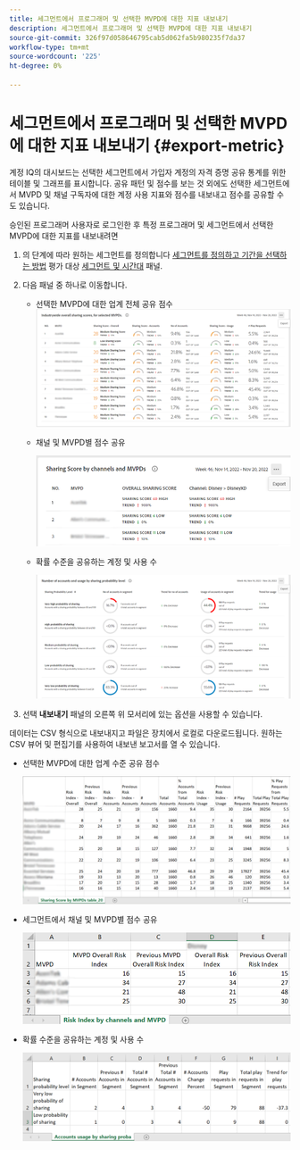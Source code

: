 ```yaml
---
title: 세그먼트에서 프로그래머 및 선택한 MVPD에 대한 지표 내보내기
description: 세그먼트에서 프로그래머 및 선택한 MVPD에 대한 지표 내보내기
source-git-commit: 326f97d058646795cab5d062fa5b980235f7da37
workflow-type: tm+mt
source-wordcount: '225'
ht-degree: 0%

---
```


# 세그먼트에서 프로그래머 및 선택한 MVPD에 대한 지표 내보내기 {#export-metric}

계정 IQ의 대시보드는 선택한 세그먼트에서 가입자 계정의 자격 증명 공유 통계를 위한 테이블 및 그래프를 표시합니다. 공유 패턴 및 점수를 보는 것 외에도 선택한 세그먼트에서 MVPD 및 채널 구독자에 대한 계정 사용 지표와 점수를 내보내고 점수를 공유할 수도 있습니다.

승인된 프로그래머 사용자로 로그인한 후 특정 프로그래머 및 세그먼트에서 선택한 MVPD에 대한 지표를 내보내려면

1. 의 단계에 따라 원하는 세그먼트를 정의합니다 [세그먼트를 정의하고 기간을 선택하는 방법](/help/AccountIQ/howto-select-segment-timeframe.md) 평가 대상 [세그먼트 및 시간대](/help/AccountIQ/segments-timeframe.md) 패널.

1. 다음 패널 중 하나로 이동합니다.

   * 선택한 MVPD에 대한 업계 전체 공유 점수
      ![](assets/ind-sharpanel-export-option.png)

   * 채널 및 MVPD별 점수 공유

      ![](assets/sharscorepanel-export-option.png)

   * 확률 수준을 공유하는 계정 및 사용 수

      ![](assets/usage-panel-export-option.png)

1. 선택 **내보내기** 패널의 오른쪽 위 모서리에 있는 옵션을 사용할 수 있습니다.

데이터는 CSV 형식으로 내보내지고 파일은 장치에서 로컬로 다운로드됩니다. 원하는 CSV 뷰어 및 편집기를 사용하여 내보낸 보고서를 열 수 있습니다.

* 선택한 MVPD에 대한 업계 수준 공유 점수

   ![](assets/export-ind-sharing-score.png)

* 세그먼트에서 채널 및 MVPD별 점수 공유

   ![](assets/export-risk-index-by-mvpdchannels.png)

* 확률 수준을 공유하는 계정 및 사용 수

   ![](assets/export-acc-usage.png)
